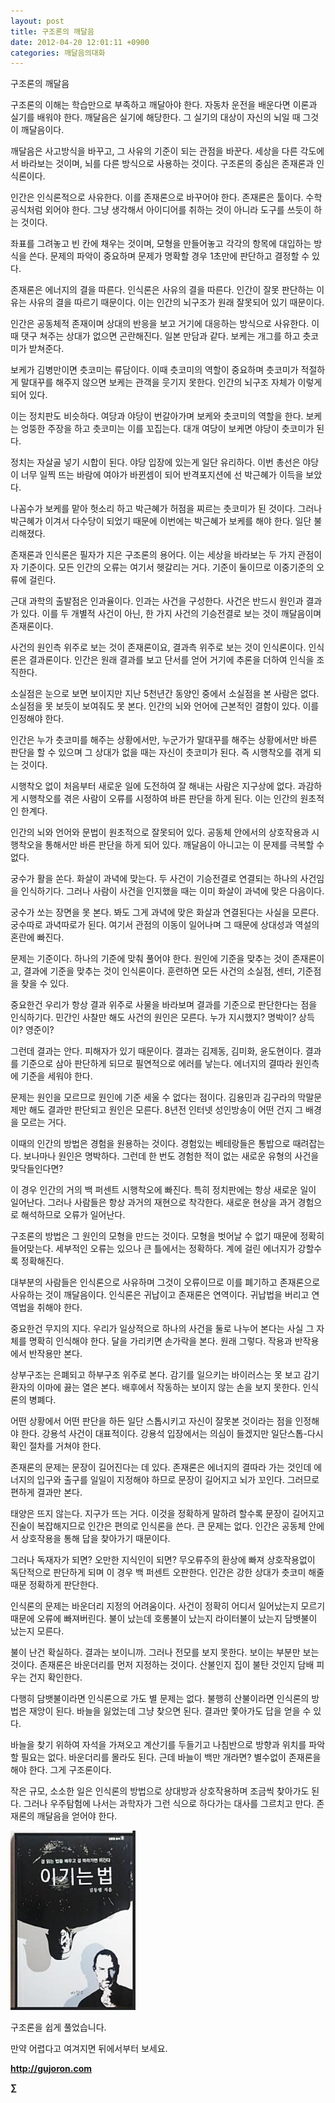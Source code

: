 ```yaml
---
layout: post
title: 구조론의 깨달음
date: 2012-04-20 12:01:11 +0900
categories: 깨달음의대화
---
```

  
구조론의 깨달음 

구조론의 이해는 학습만으로 부족하고 깨달아야 한다. 자동차 운전을 배운다면 이론과 실기를 배워야 한다. 깨달음은 실기에 해당한다. 그 실기의 대상이 자신의 뇌일 때 그것이 깨달음이다. 

깨달음은 사고방식을 바꾸고, 그 사유의 기준이 되는 관점을 바꾼다. 세상을 다른 각도에서 바라보는 것이며, 뇌를 다른 방식으로 사용하는 것이다. 구조론의 중심은 존재론과 인식론이다. 

인간은 인식론적으로 사유한다. 이를 존재론으로 바꾸어야 한다. 존재론은 툴이다. 수학공식처럼 외어야 한다. 그냥 생각해서 아이디어를 취하는 것이 아니라 도구를 쓰듯이 하는 것이다. 

좌표를 그려놓고 빈 칸에 채우는 것이며, 모형을 만들어놓고 각각의 항목에 대입하는 방식을 쓴다. 문제의 파악이 중요하며 문제가 명확할 경우 1초만에 판단하고 결정할 수 있다. 

존재론은 에너지의 결을 따른다. 인식론은 사유의 결을 따른다. 인간이 잘못 판단하는 이유는 사유의 결을 따르기 때문이다. 이는 인간의 뇌구조가 원래 잘못되어 있기 때문이다. 

인간은 공동체적 존재이며 상대의 반응을 보고 거기에 대응하는 방식으로 사유한다. 이때 댓구 쳐주는 상대가 없으면 곤란해진다. 일본 만담과 같다. 보케는 개그를 하고 츳코미가 받쳐준다. 

보케가 김병만이면 츳코미는 류담이다. 이때 츳코미의 역할이 중요하며 츳코미가 적절하게 말대꾸를 해주지 않으면 보케는 관객을 웃기지 못한다. 인간의 뇌구조 자체가 이렇게 되어 있다. 

이는 정치판도 비슷하다. 여당과 야당이 번갈아가며 보케와 츳코미의 역할을 한다. 보케는 엉뚱한 주장을 하고 츳코미는 이를 꼬집는다. 대개 여당이 보케면 야당이 츳코미가 된다. 

정치는 자살골 넣기 시합이 된다. 야당 입장에 있는게 일단 유리하다. 이번 총선은 야당이 너무 일찍 뜨는 바람에 여야가 바뀐셈이 되어 반격포지션에 선 박근혜가 이득을 보았다. 

나꼼수가 보케를 맡아 헛소리 하고 박근혜가 허점을 찌르는 츳코미가 된 것이다. 그러나 박근혜가 이겨서 다수당이 되었기 때문에 이번에는 박근혜가 보케를 해야 한다. 일단 불리해졌다. 

존재론과 인식론은 필자가 지은 구조론의 용어다. 이는 세상을 바라보는 두 가지 관점이자 기준이다. 모든 인간의 오류는 여기서 헷갈리는 거다. 기준이 둘이므로 이중기준의 오류에 걸린다. 

근대 과학의 출발점은 인과율이다. 인과는 사건을 구성한다. 사건은 반드시 원인과 결과가 있다. 이를 두 개별적 사건이 아닌, 한 가지 사건의 기승전결로 보는 것이 깨달음이며 존재론이다. 

사건의 원인측 위주로 보는 것이 존재론이요, 결과측 위주로 보는 것이 인식론이다. 인식론은 결과론이다. 인간은 원래 결과를 보고 단서를 얻어 거기에 추론을 더하여 인식을 조직한다. 

소실점은 눈으로 보면 보이지만 지난 5천년간 동양인 중에서 소실점을 본 사람은 없다. 소실점을 못 보듯이 보여줘도 못 본다. 인간의 뇌와 언어에 근본적인 결함이 있다. 이를 인정해야 한다. 

인간은 누가 츳코미를 해주는 상황에서만, 누군가가 말대꾸를 해주는 상황에서만 바른 판단을 할 수 있으며 그 상대가 없을 때는 자신이 츳코미가 된다. 즉 시행착오를 겪게 되는 것이다. 

시행착오 없이 처음부터 새로운 일에 도전하여 잘 해내는 사람은 지구상에 없다. 과감하게 시행착오를 겪은 사람이 오류를 시정하여 바른 판단을 하게 된다. 이는 인간의 원초적인 한계다. 

인간의 뇌와 언어와 문법이 원초적으로 잘못되어 있다. 공동체 안에서의 상호작용과 시행착오을 통해서만 바른 판단을 하게 되어 있다. 깨달음이 아니고는 이 문제를 극복할 수 없다. 

궁수가 활을 쏜다. 화살이 과녁에 맞는다. 두 사건이 기승전결로 연결되는 하나의 사건임을 인식하기다. 그러나 사람이 사건을 인지했을 때는 이미 화살이 과녁에 맞은 다음이다. 

궁수가 쏘는 장면을 못 본다. 봐도 그게 과녁에 맞은 화살과 연결된다는 사실을 모른다. 궁수따로 과녁따로가 된다. 여기서 관점의 이동이 일어나며 그 때문에 상대성과 역설의 혼란에 빠진다. 

문제는 기준이다. 하나의 기준에 맞춰 풀어야 한다. 원인에 기준을 맞추는 것이 존재론이고, 결과에 기준을 맞추는 것이 인식론이다. 훈련하면 모든 사건의 소실점, 센터, 기준점을 찾을 수 있다. 

중요한건 우리가 항상 결과 위주로 사물을 바라보며 결과를 기준으로 판단한다는 점을 인식하기다. 민간인 사찰만 해도 사건의 원인은 모른다. 누가 지시했지? 명박이? 상득이? 영준이? 

그런데 결과는 안다. 피해자가 있기 때문이다. 결과는 김제동, 김미화, 윤도현이다. 결과를 기준으로 삼아 판단하게 되므로 필연적으로 에러를 낳는다. 에너지의 결따라 원인측에 기준을 세워야 한다. 

문제는 원인을 모르므로 원인에 기준 세울 수 없다는 점이다. 김용민과 김구라의 막말문제만 해도 결과만 판단되고 원인은 모른다. 8년전 인터넷 성인방송이 어떤 건지 그 배경을 모르는 거다. 

이때의 인간의 방법은 경험을 원용하는 것이다. 경험있는 베테랑들은 통밥으로 때려잡는다. 보나마나 원인은 명박하다. 그런데 한 번도 경험한 적이 없는 새로운 유형의 사건을 맞닥들인다면? 

이 경우 인간의 거의 백 퍼센트 시행착오에 빠진다. 특히 정치판에는 항상 새로운 일이 일어난다. 그러나 사람들은 항상 과거의 재현으로 착각한다. 새로운 현상을 과거 경험으로 해석하므로 오류가 일어난다. 

구조론의 방법은 그 원인의 모형을 만드는 것이다. 모형을 벗어날 수 없기 때문에 정확히 들어맞는다. 세부적인 오류는 있으나 큰 틀에서는 정확하다. 계에 걸린 에너지가 강할수록 정확해진다. 

대부분의 사람들은 인식론으로 사유하며 그것이 오류이므로 이를 폐기하고 존재론으로 사유하는 것이 깨달음이다. 인식론은 귀납이고 존재론은 연역이다. 귀납법을 버리고 연역법을 취해야 한다. 

중요한건 무지의 지다. 우리가 일상적으로 하나의 사건을 둘로 나누어 본다는 사실 그 자체를 명확히 인식해야 한다. 달을 가리키면 손가락을 본다. 원래 그렇다. 작용과 반작용에서 반작용만 본다. 

상부구조는 은폐되고 하부구조 위주로 본다. 감기를 일으키는 바이러스는 못 보고 감기환자의 이마에 끓는 열은 본다. 배후에서 작동하는 보이지 않는 손을 보지 못한다. 인식론의 병폐다. 

어떤 상황에서 어떤 판단을 하든 일단 스톱시키고 자신이 잘못본 것이라는 점을 인정해야 한다. 강용석 사건이 대표적이다. 강용석 입장에서는 의심이 들겠지만 일단스톱-다시확인 절차를 거쳐야 한다. 

존재론의 문제는 문장이 길어진다는 데 있다. 존재론은 에너지의 결따라 가는 것인데 에너지의 입구와 출구를 일일이 지정해야 하므로 문장이 길어지고 뇌가 꼬인다. 그러므로 편하게 결과만 본다. 

태양은 뜨지 않는다. 지구가 뜨는 거다. 이것을 정확하게 말하려 할수록 문장이 길어지고 진술이 복잡해지므로 인간은 편의로 인식론을 쓴다. 큰 문제는 없다. 인간은 공동체 안에서 상호작용을 통해 답을 찾아가기 때문이다. 

그러나 독재자가 되면? 오만한 지식인이 되면? 무오류주의 환상에 빠져 상호작용없이 독단적으로 판단하게 되며 이 경우 백 퍼센트 오판한다. 인간은 강한 상대가 츳코미 해줄때문 정확하게 판단한다. 

인식론의 문제는 바운더리 지정의 어려움이다. 사건이 정확히 어디서 일어났는지 모르기 때문에 오류에 빠져버린다. 불이 났는데 호롱불이 났는지 라이터불이 났는지 담뱃불이 났는지 모른다. 

불이 난건 확실하다. 결과는 보이니까. 그러나 전모를 보지 못한다. 보이는 부분만 보는 것이다. 존재론은 바운더리를 먼저 지정하는 것이다. 산불인지 집이 불탄 것인지 담배 피우는 건지 확인한다. 

다행히 담뱃불이라면 인식론으로 가도 별 문제는 없다. 불행히 산불이라면 인식론의 방법은 재앙이 된다. 바늘을 잃었는데 그냥 찾으면 된다. 결과만 쫓아가도 답을 얻을 수 있다. 

바늘을 찾기 위하여 자석을 가져오고 계산기를 두들기고 나침반으로 방향과 위치를 파악할 필요는 없다. 바운더리를 몰라도 된다. 근데 바늘이 백만 개라면? 별수없이 존재론을 해야 한다. 그게 구조론이다. 

작은 규모, 소소한 일은 인식론의 방법으로 상대방과 상호작용하며 조금씩 찾아가도 된다. 그러나 우주탐험에 나서는 과학자가 그런 식으로 하다가는 대사를 그르치고 만다. 존재론의 깨달음을 얻어야 한다. 



  
  
  

  




<a href="?mid=WaytoWin" target="_self"><img alt="0.JPG" src="files/attach/images/199/290/248/123456.JPG" width="200" height="287" /> </a>



구조론을 쉽게 풀었습니다.

만약 어렵다고 여겨지면 뒤에서부터 보세요.





**http://gujoron.com**  


**∑**